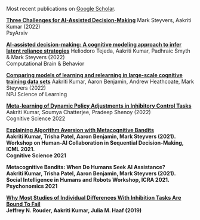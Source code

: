 Most recent publications on [Google Scholar](https://scholar.google.com/citations?user=XFM1ItgAAAAJ&hl=en).
<br>

[**Three Challenges for AI-Assisted Decision-Making**](https://scholar.google.com/citations?view_op=view_citation&hl=en&user=XFM1ItgAAAAJ&citation_for_view=XFM1ItgAAAAJ:3fE2CSJIrl8C)
Mark Steyvers, Aakriti Kumar (2022)<br>
PsyArxiv<br>

[**AI-assisted decision-making: A cognitive modeling approach to infer latent reliance strategies**](https://link.springer.com/article/10.1007/s42113-022-00157-y)
Heliodoro Tejeda, Aakriti Kumar, Padhraic Smyth & Mark Steyvers (2022)<br>
Computational Brain & Behavior<br>

[**Comparing models of learning and relearning in large-scale cognitive training data sets**](https://www.nature.com/articles/s41539-022-00142-x)
Aakriti Kumar, Aaron Benjamin, Andrew Heathcoate, Mark Steyvers (2022)<br>
NPJ Science of Learning

[**Meta-learning of Dynamic Policy Adjustments in Inhibitory Control Tasks**](https://escholarship.org/content/qt0h68d9qx/qt0h68d9qx.pdf)  
Aakriti Kumar, Soumya Chatterjee, Pradeep Shenoy (2022)<br>
Cognitive Science 2022<b>

[**Explaining Algorithm Aversion with Metacognitive Bandits**](https://escholarship.org/content/qt7xc470dt/qt7xc470dt.pdf)   
Aakriti Kumar, Trisha Patel, Aaron Benjamin, Mark Steyvers (2021).    
Workshop on Human-AI Collaboration in Sequential Decision-Making, ICML 2021.   
Cognitive Science 2021<br>

**Metacognitive Bandits: When Do Humans Seek AI Assistance?**           
Aakriti Kumar, Trisha Patel, Aaron Benjamin, Mark Steyvers (2021).  
Social Intelligence in Humans and Robots Workshop, ICRA 2021.  
Psychonomics 2021<br>

[**Why Most Studies of Individual Differences With Inhibition Tasks Are Bound To Fail**](https://psyarxiv.com/3cjr5/download?format=pdf)   
Jeffrey N. Rouder, Aakriti Kumar, Julia M. Haaf (2019)<br>

